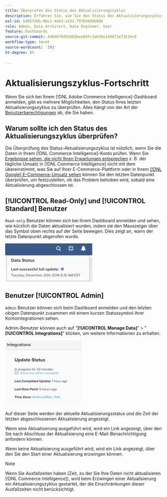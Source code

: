 ```yaml
---
title: Überprüfen des Status des Aktualisierungszyklus
description: Erfahren Sie, wie Sie den Status des Aktualisierungszyklus überprüfen.
exl-id: bd65f2bb-86c1-4e83-a132-797694ddb086
role: Admin, Data Architect, Data Engineer, User
feature: Dashboards
source-git-commit: 4d04b79d55d02bee6dfc3a810e144073e7353ec0
workflow-type: tm+mt
source-wordcount: '293'
ht-degree: 0%

---
```


# Aktualisierungszyklus-Fortschritt

Wenn Sie sich bei Ihrem [!DNL Adobe Commerce Intelligence]-Dashboard anmelden, gibt es mehrere Möglichkeiten, den Status Ihres letzten Aktualisierungszyklus zu überprüfen. Alles hängt von der Art der [Benutzerberechtigungen](../administrator/user-management/user-management.md) ab, die Sie haben.

## Warum sollte ich den Status des Aktualisierungszyklus überprüfen?

Die Überprüfung des Status-Aktualisierungszyklus ist nützlich, wenn Sie die Daten in Ihrem [!DNL Commerce Intelligence]-Konto prüfen. Wenn Sie [Ergebnisse sehen, die nicht Ihren Erwartungen entsprechen](../data-analyst/data-warehouse-mgr/data-and-updates-faq.md) z. B. der tägliche Umsatz in [!DNL Commerce Intelligence] nicht mit dem übereinstimmt, was Sie auf Ihrer E-Commerce-Plattform oder in Ihrem [[!DNL Google] E-Commerce-Umsatz sehen](https://experienceleague.adobe.com/docs/commerce-knowledge-base/kb/troubleshooting/miscellaneous/diagnosing-google-ecommerce-revenue-discrepancies.html?lang=de) können Sie den letzten Datenpunkt überprüfen, um festzustellen, ob das Problem behoben wird, sobald eine Aktualisierung abgeschlossen ist.

## [!UICONTROL Read-Only] und [!UICONTROL Standard] Benutzer

`Read-only` Benutzer können sich bei ihrem Dashboard anmelden und sehen, wie kürzlich die Daten aktualisiert wurden, indem sie den Mauszeiger über das Symbol oben rechts auf der Seite bewegen. Dies zeigt an, wann der letzte Datenpunkt abgerufen wurde.

![Zeitstempel der letzten erfolgreichen Datenaktualisierung in der -Benutzeroberfläche](../../mbi/assets/last-success-data.png)

## Benutzer [!UICONTROL Admin]

`Admin` Benutzer können sich beim Dashboard anmelden und den letzten obigen Datenpunkt zusammen mit einem kurzen Statussymbol ihrer Kontointegrationen sehen.

Admin-Benutzer können auch auf &quot;**[!UICONTROL Manage Data]**&quot; > &quot;**[!UICONTROL Integrations]**&quot; klicken, um weitere Informationen zu erhalten.

![Seite Datenintegrationen verwalten mit Verbindungsdetails und Aktualisierungsstatus](../../mbi/assets/detail-manage-data-integrations.png)

Auf dieser Seite werden der aktuelle Aktualisierungsstatus und die Zeit der letzten abgeschlossenen Aktualisierung angezeigt.

Wenn eine Aktualisierung ausgeführt wird, wird ein Link angezeigt, über den Sie nach Abschluss der Aktualisierung eine E-Mail-Benachrichtigung anfordern können.

Wenn keine Aktualisierung ausgeführt wird, wird ein Link angezeigt, über den Sie den Start einer Aktualisierung erzwingen können.

>[!NOTE]
>
>Wenn Sie Ausfallzeiten haben (Zeit, zu der Sie Ihre Daten nicht aktualisieren [!DNL Commerce Intelligence]), wird beim Erzwingen einer Aktualisierung ein Aktualisierungszyklus gestartet, der die Einschränkungen dieser Ausfallzeiten nicht berücksichtigt.
